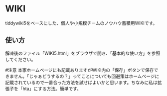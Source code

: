 # WIKI
tiddywiki5をベースにした、個人や小規模チームのノウハウ蓄積用WIKIです。

## 使い方
解凍後のファイル「WIKI5.html」をブラウザで開き、「基本的な使い方」を参照してください。

#注意
本家ホームページにも記載ありますがWIKI内の「保存」ボタンで保存できません。「じゃぁどうするの？」ってことについても回避策はホームページに記載されているので一番合った方法を試せばよいかと思います。ちなみに私は拡張子を「hta」にする方法。簡単です。
